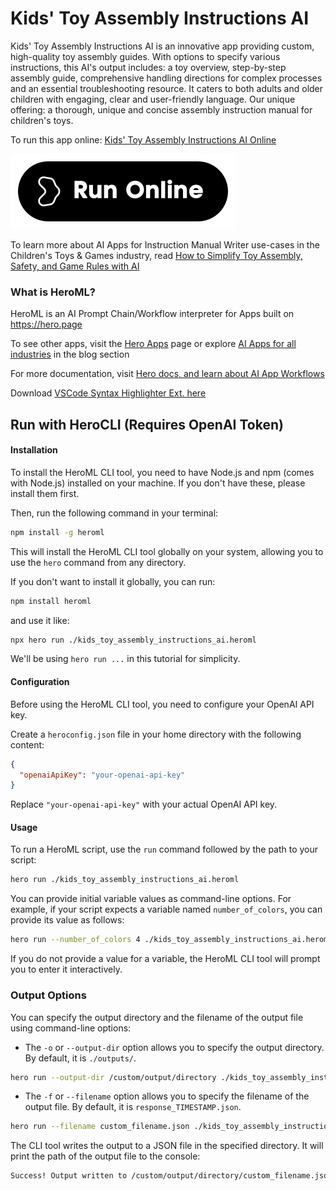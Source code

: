 # Kids' Toy Assembly Instructions AI

Kids' Toy Assembly Instructions AI is an innovative app providing custom, high-quality toy assembly guides. With options to specify various instructions, this AI's output includes: a toy overview, step-by-step assembly guide, comprehensive handling directions for complex processes and an essential troubleshooting resource. It caters to both adults and older children with engaging, clear and user-friendly language. Our unique offering: a thorough, unique and concise assembly instruction manual for children's toys.

To run this app online: [Kids' Toy Assembly Instructions AI Online](https://hero.page/app/kids'-toy-assembly-instructions-ai-comprehensive-ai-toy-assembly-guide/FERKhptMTh3TMSevj9TR)

[![Run Kids' Toy Assembly Instructions AI Online](/assets/run.svg)](https://hero.page/app/kids'-toy-assembly-instructions-ai-comprehensive-ai-toy-assembly-guide/FERKhptMTh3TMSevj9TR)

To learn more about AI Apps for Instruction Manual Writer use-cases in the Children's Toys & Games industry, read [How to Simplify Toy Assembly, Safety, and Game Rules with AI](https://hero.page/blog/ai/children's-toys-and-games/how-to-simplify-toy-assembly-safety-and-game-rules-with-ai/170809)

### What is HeroML?
HeroML is an AI Prompt Chain/Workflow interpreter for Apps built on https://hero.page 

To see other apps, visit the [Hero Apps](https://hero.page/apps) page or explore [AI Apps for all industries](https://hero.page/blog) in the blog section

For more documentation, visit [Hero docs, and learn about AI App Workflows](https://hero.page/tutorials/introduction-to-heroml)

Download [VSCode Syntax Highlighter Ext. here](https://marketplace.visualstudio.com/items?itemName=hero-page.heroml)

## Run with HeroCLI (Requires OpenAI Token)

#### Installation

To install the HeroML CLI tool, you need to have Node.js and npm (comes with Node.js) installed on your machine. If you don't have these, please install them first. 

Then, run the following command in your terminal:

```bash
npm install -g heroml
```

This will install the HeroML CLI tool globally on your system, allowing you to use the `hero` command from any directory.

If you don't want to install it globally, you can run:

```bash
npm install heroml
```

and use it like:

```bash
npx hero run ./kids_toy_assembly_instructions_ai.heroml
```

We'll be using `hero run ...` in this tutorial for simplicity.

#### Configuration

Before using the HeroML CLI tool, you need to configure your OpenAI API key. 

Create a `heroconfig.json` file in your home directory with the following content:

```json
{
  "openaiApiKey": "your-openai-api-key"
}
```

Replace `"your-openai-api-key"` with your actual OpenAI API key.

#### Usage

To run a HeroML script, use the `run` command followed by the path to your script:

```bash
hero run ./kids_toy_assembly_instructions_ai.heroml
```

You can provide initial variable values as command-line options. For example, if your script expects a variable named `number_of_colors`, you can provide its value as follows:

```bash
hero run --number_of_colors 4 ./kids_toy_assembly_instructions_ai.heroml
```

If you do not provide a value for a variable, the HeroML CLI tool will prompt you to enter it interactively.

### Output Options

You can specify the output directory and the filename of the output file using command-line options:

- The `-o` or `--output-dir` option allows you to specify the output directory. By default, it is `./outputs/`.

```bash
hero run --output-dir /custom/output/directory ./kids_toy_assembly_instructions_ai.heroml
```

- The `-f` or `--filename` option allows you to specify the filename of the output file. By default, it is `response_TIMESTAMP.json`.

```bash
hero run --filename custom_filename.json ./kids_toy_assembly_instructions_ai.heroml
```

The CLI tool writes the output to a JSON file in the specified directory. It will print the path of the output file to the console:

```bash
Success! Output written to /custom/output/directory/custom_filename.json
```

